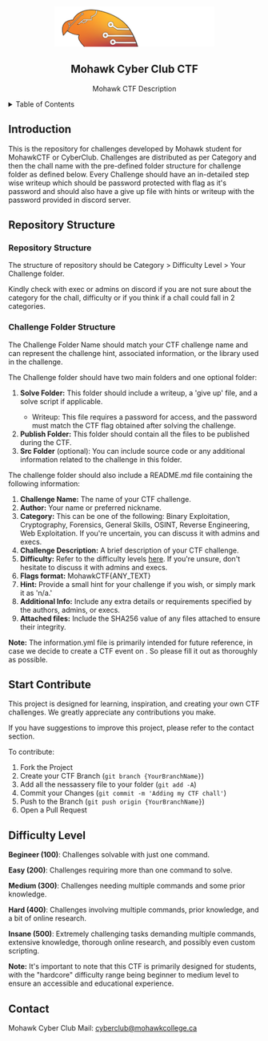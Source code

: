 <!-- LOGO -->
<div align="center">
  <a href="https://github.com/mohawkcsc/MohawkCyberClubCTF"> <img src="images\logo.png" alt="Logo" width="320" height="80"></a>
  <h2> Mohawk Cyber Club CTF </h2>
  <p> Mohawk CTF Description </p>
</div>

<!-- TABLE OF CONTENTS -->
<details>
  <summary>Table of Contents</summary>
  <ol>
    <li><a href="#intro">Introduction</a></li>
    <li>
      <a href="#structure">Structure</a>
      <ul>
        <li><a href="#structure-repository">Repository Structure</a></li>
        <li><a href="#structure-folder">Challenge Folder Structure</a></li>
      </ul>
    </li>
    <li><a href="#start">Start Contribute</a></li>
    <li><a href="#level">Difficulty Level</a></li>
    <li><a href="#contact">Contact</a></li>
  </ol>
</details>


<h2 id="intro"> Introduction </h2>
<p>This is the repository for challenges developed by Mohawk student for MohawkCTF or CyberClub. Challenges are distributed as per Category and then the chall name with the pre-defined folder structure for challenge folder as defined below.
Every Challenge should have an in-detailed step wise writeup which should be password protected with flag as it's password and should also have a give up file with hints or writeup with the password provided in discord server.</p>

<h2 id="structure"> Repository Structure </h2>

<h3 id ="structure-repository"> Repository Structure</h3>
<p>The structure of repository should be Category > Difficulty Level > Your Challenge folder.
<p>Kindly check with exec or admins on discord if you are not sure about the category for the chall, difficulty or if you think if a chall could fall in 2 categories.</p>

<h3 id ="structure-folder"> Challenge Folder Structure</h3>
<p>The Challenge Folder Name should match your CTF challenge name and can represent the challenge hint, associated information, or the library used in the challenge.</p>
<p>The Challenge folder should have two main folders and one optional folder:</p>

<ol>
  <li><b>Solve Folder:</b> This folder should include a writeup, a 'give up' file, and a solve script if applicable.</li>
    <ul>
      <li>Writeup: This file requires a password for access, and the password must match the CTF flag obtained after solving the challenge.</li>
    </ul>
  <li><b>Publish Folder:</b> This folder should contain all the files to be published during the CTF.</li>
  <li><b>Src Folder</b> (optional): You can include source code or any additional information related to the challenge in this folder.</li>
</ol>

<p>The challenge folder should also include a README.md file containing the following information:</p>
<ol>
  <li><b>Challenge Name:</b> The name of your CTF challenge.</li>
  <li><b>Author:</b>  Your name or preferred nickname.</li>
  <li><b>Category:</b> This can be one of the following: Binary Exploitation, Cryptography, Forensics, General Skills, OSINT, Reverse Engineering, Web Exploitation. If you're uncertain, you can discuss it with admins and execs.</li>
  <li><b>Challenge Description:</b> A brief description of your CTF challenge.</li>
  <li><b>Difficulty:</b> Refer to the difficulty levels <a href="#level">here</a>. If you're unsure, don't hesitate to discuss it with admins and execs.</li>
  <li><b>Flags format:</b> MohawkCTF{ANY_TEXT} </li>
  <li><b>Hint:</b> Provide a small hint for your challenge if you wish, or simply mark it as 'n/a.'</li>
  <li><b>Additional Info:</b> Include any extra details or requirements specified by the authors, admins, or execs.</li>
  <li><b>Attached files:</b> Include the SHA256 value of any files attached to ensure their integrity.</li>
</ol>

<p><b>Note:</b> The information.yml file is primarily intended for future reference, in case we decide to create a CTF event on <a href="https://ctfd.io/"></a>. So please fill it out as thoroughly as possible.</p>

<h2 id ="Start"> Start Contribute </h2>

<p>This project is designed for learning, inspiration, and creating your own CTF challenges. We greatly appreciate any contributions you make.</p>
<p>If you have suggestions to improve this project, please refer to the contact section.</p>
<p>To contribute:</p>

1. Fork the Project
2. Create your CTF Branch (`git branch {YourBranchName}`)
3. Add all the nessassery file to your folder (`git add -A`)
3. Commit your Changes (`git commit -m 'Adding my CTF chall'`)
4. Push to the Branch (`git push origin {YourBranchName}`)
5. Open a Pull Request

<h2 id="level"> Difficulty Level </h2> 

<p><b>Begineer (100)</b>: Challenges solvable with just one command.</p>
<p><b>Easy (200)</b>: Challenges requiring more than one command to solve.</p>
<p><b>Medium (300)</b>: Challenges needing multiple commands and some prior knowledge.</p>
<p><b>Hard (400)</b>: Challenges involving multiple commands, prior knowledge, and a bit of online research.</p>
<p><b>Insane (500)</b>: Extremely challenging tasks demanding multiple commands, extensive knowledge, thorough online research, and possibly even custom scripting.</p>

<p><b>Note:</b> It's important to note that this CTF is primarily designed for students, with the "hardcore" difficulty range being beginner to medium level to ensure an accessible and educational experience.</p>

<h2 id ="contact"> Contact </h2>

Mohawk Cyber Club Mail: [cyberclub@mohawkcollege.ca](mailto:cyberclub@mohawkcollege.ca)
